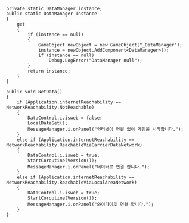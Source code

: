 	private static DataManager instance;
	public static DataManager Instance
	{
		get
		{
			if (instance == null)
			{
				GameObject newObject = new GameObject("_DataManager");
				instance = newObject.AddComponent<DataManager>();
				if (instance == null)
					Debug.LogError("DataManager null");
			}
			return instance;
		}
	}
  
	public void NetData()
	{
		if (Application.internetReachability == NetworkReachability.NotReachable)
		{
			DataControl.i.isweb = false;
			LocalDataSet();
			MessageManager.i.onPanel("인터넷이 연결 없이 게임을 시작합니다.");
		}
		else if (Application.internetReachability == NetworkReachability.ReachableViaCarrierDataNetwork)
		{
			DataControl.i.isweb = true;
			StartCoroutine(Version());
			MessageManager.i.onPanel("데이터로 연결 합니다.");
		}
		else if (Application.internetReachability == NetworkReachability.ReachableViaLocalAreaNetwork)
		{
			DataControl.i.isweb = true;
			StartCoroutine(Version());
			MessageManager.i.onPanel("와이파이로 연결 합니다.");
		}
	}
  
